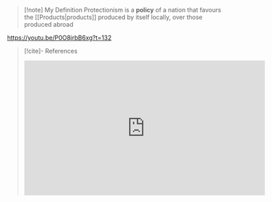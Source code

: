 >[!note] My Definition
Protectionism is a **policy** of a nation that favours the [[Products|products]] produced by itself locally, over those produced abroad



https://youtu.be/P0O8jrbB6xg?t=132








>[!cite]- References
><iframe width="560" height="315" src="https://www.youtube-nocookie.com/embed/P0O8jrbB6xg?controls=0&amp;start=106;end=132;rel=0" title="YouTube video player" frameborder="0" allow="accelerometer; clipboard-write; encrypted-media; gyroscope; picture-in-picture" allowfullscreen></iframe>